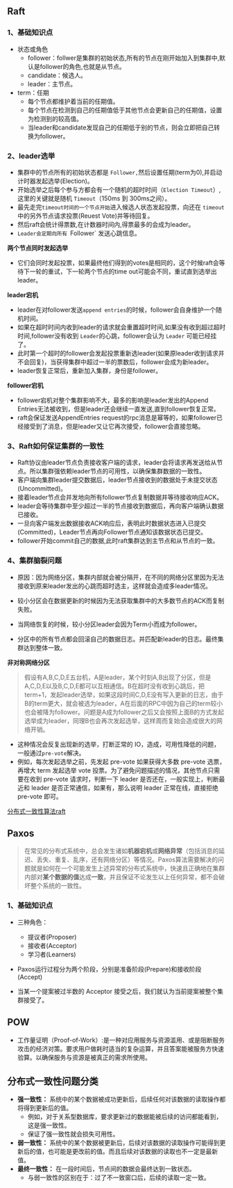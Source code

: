 ## Raft

### 1、基础知识点

- 状态或角色
  - follower：follwer是集群的初始状态,所有的节点在刚开始加入到集群中,默认是follower的角色,也就是从节点。
  - candidate：候选人。
  - leader：主节点。
- term：任期
  - 每个节点都维护着当前的任期值。
  - 每个节点在检测到自己的任期值低于其他节点会更新自己的任期值，设置为检测到的较高值。
  - 当leader和candidate发现自己的任期低于别的节点，则会立即把自己转换为follower。

### 2、leader选举

- 集群中的节点所有的初始状态都是 `Follower,`然后设置任期(term为0),并启动计时器发起选举(Election)。
- 开始选举之后每个参与方都会有一个随机的超时时间（`Election Timeout`）,这里的关键就是随机 `Timeout`（150ms 到 300ms之间）。
- 最先走完`timeout时间的一个节点开始`进入候选人状态发起投票，向还在 `timeout` 中的另外节点请求投票(Reuest Vote)并等待回复。
- 然后raft会统计得票数,在计数器时间内,得票最多的会成为leader。
- `Leader会定期向所有 `Follower` 发送心跳信息。



**两个节点同时发起选举**

- 它们会同时发起投票，如果最终他们得到的votes是相同的，这个时候raft会等待下一轮的重试，下一轮两个节点的time out可能会不同，重试直到选举出leader。

**leader宕机**

- leader在对follower发送`append entries`的时候，follower会自身维护一个随机时间。
- 如果在超时时间内收到leader的请求就会重置超时时间,如果没有收到超过超时时间,follower没有收到 `Leader`的心跳，follower会认为 `Leader` 可能已经挂了。
- 此时第一个超时的follower会发起投票重新选leader(如果原leader收到请求并不会回复)，当获得集群中超过一半的票数后，follower会成为新leader。
- leader恢复正常后，重新加入集群，身份是follower。

**follower宕机**

-  follower宕机对整个集群影响不大，最多的影响是leader发出的Append Entries无法被收到，但是leader还会继续一直发送,直到follower恢复正常。
- raft会保证发送AppendEntries request的rpc消息是幂等的，如果follower已经接受到了消息，但是leader又让它再次接受，follower会直接忽略。



### 3、Raft如何保证集群的一致性

- Raft协议由leader节点负责接收客户端的请求，leader会将请求再发送给从节点。所以集群强依赖leader节点的可用性，以确保集群数据的一致性。
- 客户端向集群leader提交数据后，leader节点接收到的数据处于未提交状态(Uncommitted)。
- 接着leader节点会并发地向所有follower节点复制数据并等待接收响应ACK。
- leader会等待集群中至少超过一半的节点接收到数据后，再向客户端确认数据已接收。
- 一旦向客户端发出数据接收ACK响应后，表明此时数据状态进入已提交(Committed)，Leader节点再向Follower节点通知该数据状态已提交。
-  follower开始commit自己的数据,此时raft集群达到主节点和从节点的一致。



### 4、集群脑裂问题

- 原因：因为网络分区，集群内部就会被分隔开，在不同的网络分区里因为无法接收到原来leader发出的心跳而超时选主，这样就会造成多leader情况。

- 较小分区会在数据更新的时候因为无法获取集群中的大多数节点的ACK而复制失败。
- 当网络恢复的时候，较小分区leader会因为Term小而成为follower。
- 分区中的所有节点都会回滚自己的数据日志。并匹配新leader的日志。最终集群达到整体一致。



**非对称网络分区**

> 假设有A,B,C,D,E五台机，A是leader，某个时刻A,B出现了分区，但是A,C,D,E以及B,C,D,E都可以互相通信。B在超时没有收到心跳后，把term+1，发起leader选举，如果这段时间C,D,E没有写入更新的日志，由于B的term更大，就会被选为leader，A在后面的RPC中因为自己的term较小也会被降为follower。问题是A成为follower之后又会按照上面B的方式发起选举成为leader，同理B也会再次发起选举，这样周而复始会造成很大的网络开销。

- 这种情况会反复出现新的选举，打断正常的 IO，造成，可用性降低的问题，一般通过`pre-vote`解决。
- 例如，每次发起选举之前，先发起 pre-vote 如果获得大多数 pre-vote 选票，再增大 term 发起选举 vote 投票。为了避免问题描述的情况，其他节点只需要在收到 pre-vote 请求时，判断一下 leader 是否还在，一般实现上，判断最近和 leader 是否正常通信，如果有，那么说明 leader 正常在线，直接拒绝 pre-vote 即可。



[分布式一致性算法raft](https://app.yinxiang.com/shard/s43/nl/13675070/5bbbbed5-e33e-4197-845f-44ff38dfc5ff)





## Paxos

> 在常见的分布式系统中，总会发生诸如**机器宕机**或**网络异常**（包括消息的延迟、丢失、重复、乱序，还有网络分区）等情况。Paxos算法需要解决的问题就是如何在一个可能发生上述异常的分布式系统中，快速且正确地在集群内部对**某个数据的值**达成**一致**，并且保证不论发生以上任何异常，都不会破坏整个系统的一致性。

### 1、基础知识点

- 三种角色：
  - 提议者(Proposer)
  - 接收者(Acceptor)
  - 学习者(Learners)

- Paxos运行过程分为两个阶段，分别是准备阶段(Prepare)和接收阶段(Accept)
- 当某一个提案被过半数的 Acceptor 接受之后，我们就认为当前提案被整个集群接受了。



## POW

- 工作量证明（Proof-of-Work）:是一种对应用服务与资源滥用、或是阻断服务攻击的经济对策。要求用户做耗时适当的复杂运算，并且答案能被服务方快速验算。以确保服务与资源是被真正的需求所使用。



## 分布式一致性问题分类

- **强一致性：** 系统中的某个数据被成功更新后，后续任何对该数据的读取操作都将得到更新后的值。
  - 例如，对于关系型数据库，要求更新过的数据能被后续的访问都能看到，这是强一致性。
  - 保证了强一致性就会损失可用性。
- **弱一致性：** 系统中的某个数据被更新后，后续对该数据的读取操作可能得到更新后的值，也可能是更改前的值。而且后续对该数据的读取也不一定是最新值。
- **最终一致性：** 在一段时间后，节点间的数据会最终达到一致状态。
  - 与弱一致性的区别在于：过了不一致窗口后，后续的读取一定一致。


